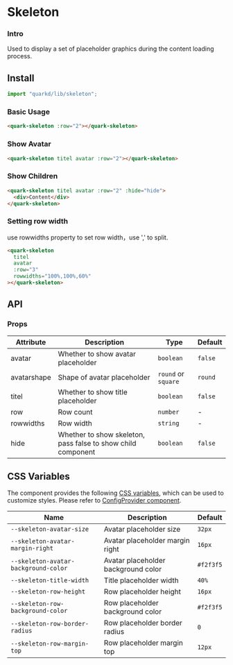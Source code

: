 # Skeleton

### Intro

Used to display a set of placeholder graphics during the content loading process.

## Install

```jsx
import "quarkd/lib/skeleton";
```

### Basic Usage

```html
<quark-skeleton :row="2"></quark-skeleton>
```

### Show Avatar

```html
<quark-skeleton titel avatar :row="2"></quark-skeleton>
```

### Show Children

```html
<quark-skeleton titel avatar :row="2" :hide="hide">
  <div>Content</div>
</quark-skeleton>
```

### Setting row width

use rowwidths property to set row width，use ',' to split.

```html
<quark-skeleton
  titel
  avatar
  :row="3"
  rowwidths="100%,100%,60%"
></quark-skeleton>
```

## API

### Props

| Attribute   | Description                                                  | Type                | Default |
| ----------- | ------------------------------------------------------------ | ------------------- | ------- |
| avatar      | Whether to show avatar placeholder                           | `boolean`           | `false` |
| avatarshape | Shape of avatar placeholder                                  | `round` or `square` | `round` |
| titel       | Whether to show title placeholder                            | `boolean`           | `false` |
| row         | Row count                                                    | `number`            | -       |
| rowwidths   | Row width                                                    | `string`            | -       |
| hide        | Whether to show skeleton, pass false to show child component | `boolean`           | `false` |

## CSS Variables

The component provides the following [CSS variables](https://developer.mozilla.org/zh-CN/docs/Web/CSS/Using_CSS_custom_properties), which can be used to customize styles. Please refer to [ConfigProvider component](#/theme).

| Name                                 | Description                         | Default   |
| ------------------------------------ | ----------------------------------- | --------- |
| `--skeleton-avatar-size`             | Avatar placeholder size             | `32px`    |
| `--skeleton-avatar-margin-right`     | Avatar placeholder margin right     | `16px`    |
| `--skeleton-avatar-background-color` | Avatar placeholder background color | `#f2f3f5` |
| `--skeleton-title-width`             | Title placeholder width             | `40%`     |
| `--skeleton-row-height`              | Row placeholder height              | `16px`    |
| `--skeleton-row-background-color`    | Row placeholder background color    | `#f2f3f5` |
| `--skeleton-row-border-radius`       | Row placeholder border radius       | `0`       |
| `--skeleton-row-margin-top`          | Row placeholder margin top          | `12px`    |
